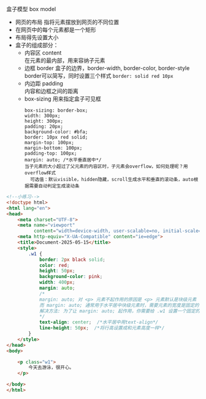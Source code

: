 盒子模型 box model  
- 网页的布局 指将元素摆放到网页的不同位置
- 在网页中的每个元素都是一个矩形
- 布局得先设置大小
- 盒子的组成部分：
  - 内容区 content  
    在元素的最内部，用来容纳子元素
  - 边框 border
    盒子的边界，border-width, border-color, border-style  
    border可以简写，同时设置三个样式 `border: solid red 10px`
  - 内边距 padding  
    内容和边框之间的距离
  - box-sizing 用来指定盒子可见框
    ```
    box-sizing: border-box;
    width: 300px;
    height: 300px;
    padding: 20px;
    background-color: #bfa;
    border: 10px red solid;
    margin-top: 100px;
    margin-bottom: 100px;
    padding-top: 100px;
    margin: auto; /*水平垂直居中*/
    当子元素的大小超过了父元素的内容区时，子元素会overflow，如何处理呢？用overflow样式
      可选值：默认visible，hidden隐藏，scroll生成水平和垂直的滚动条，auto根据需要自动判定生成滚动条
    
    ```
```html
<!--小练习-->
<!doctype html>
<html lang="en">
<head>
    <meta charset="UTF-8">
    <meta name="viewport"
          content="width=device-width, user-scalable=no, initial-scale=1.0, maximum-scale=1.0, minimum-scale=1.0">
    <meta http-equiv="X-UA-Compatible" content="ie=edge">
    <title>Document-2025-05-15</title>
    <style>
        .w1 {
            border: 2px black solid;
            color: red;
            height: 50px;
            background-color: pink;
            width: 400px;
            margin: auto;
            /*
            margin: auto; 对 <p> 元素不起作用的原因是 <p> 元素默认是块级元素（block-level element），但它的宽度是自动的（默认情况下宽度会根据内容自动调整），
            而 margin: auto; 通常用于水平居中块级元素时，需要元素的宽度是固定的（或者设置了宽度）。
            解决方法: 为了让 margin: auto; 起作用，你需要给 .w1 设置一个固定的宽度
            */
            text-align: center;  /*水平居中用text-align*/
            line-height: 50px;  /*将行高设置成和元素高度一样*/
        }
    </style>
</head>
<body>

    <p class="w1">
        今天去游泳，很开心。
    </p>

</body>
</html>
```
    
